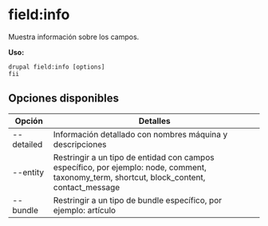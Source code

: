 # field:info
Muestra información sobre los campos.

**Uso:**
```
drupal field:info [options]
fii
```

## Opciones disponibles
Opción | Detalles
-------|-------------
--detailed | Información detallado con nombres máquina y descripciones
--entity | Restringir a un tipo de entidad con campos específico, por ejemplo: node, comment, taxonomy_term, shortcut, block_content, contact_message
--bundle | Restringir a un tipo de bundle específico, por ejemplo: artículo
